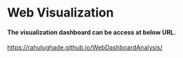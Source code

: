 
# Web Visualization

#### The visualization dashboard can be access at below URL.

https://rahulughade.github.io/WebDashboardAnalysis/


